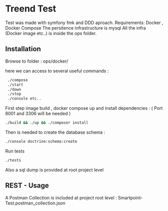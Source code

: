 # Treend Test

Test was made with symfony fmk and DDD aproach.
Requirements: Docker , Docker Compose
The persitence infrastructure is mysql
All the infra (Docker image etc..) is inside the ops folder.

## Installation
Browse to folder :  ops/docker/ 

here we can access to several useful commands :

```bash
 ./compose
 ./start
 ./down 
 ./stop 
 ./console etc..
```
First step image build , docker compose up and install dependencies :
( Port 8001 and 3306 will be needed )

```bash
./build && ./up && ./composer install
```

Then is needed to create the database schema :

```bash
./console doctrine:schema:create
```

Run tests

```bash
./tests
```


Also a sql dump is provided at root project level

## REST - Usage

A Postman Collection is included at project root level : Smartpoint-Test.postman_collection.json 




